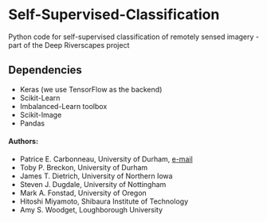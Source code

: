 # Self-Supervised-Classification
Python code for self-supervised classification of remotely sensed imagery - part of the Deep Riverscapes project

 ## Dependencies
* Keras (we use TensorFlow as the backend)
* Scikit-Learn
* Imbalanced-Learn toolbox 
* Scikit-Image
* Pandas

#### Authors:
 - Patrice E. Carbonneau, University of Durham, [e-mail](mailto:patrice.carbonneau@durham.ac.uk)
 - Toby P. Breckon, University of Durham
 - James T. Dietrich, University of Northern Iowa
 - Steven J. Dugdale, University of Nottingham
 - Mark A. Fonstad, University of Oregon
 - Hitoshi Miyamoto, Shibaura Institute of Technology
 - Amy S. Woodget, Loughborough University
 


